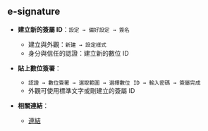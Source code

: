 ## e-signature

- **建立新的簽屬 ID**：`設定 → 偏好設定 → 簽名`
  - 建立與外觀：`新建 → 設定樣式`
  - 身分與信任的認證：建立新的數位 ID
- **貼上數位簽署**：
  - `認證 → 數位簽署 → 選取範圍 → 選擇數位 ID → 輸入密碼 → 簽屬完成`
  - 外觀可使用標準文字或剛建立的簽屬 ID

- **相關連結**：
  - [連結](../reference/other/helpx_adobe_com_tw_acrobat_using_digital_ids_html.pdf)
